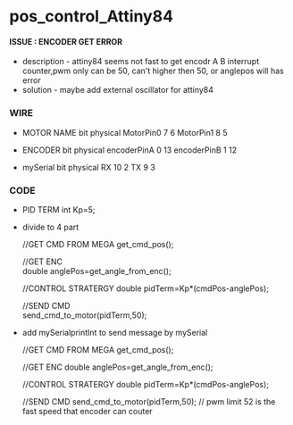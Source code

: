 # pos_control_Attiny84

#### ISSUE : ENCODER GET ERROR
* description - attiny84 seems not fast to get encodr A B interrupt counter,pwm only can be 50, can't higher then 50, or anglepos will has error
* solution - maybe add external oscillator for attiny84


### WIRE
* MOTOR
NAME             bit    physical
MotorPin0        7      6
MotorPin1        8      5

* ENCODER        bit    physical
encoderPinA      0      13
encoderPinB      1      12

* mySerial       bit    physical
RX               10     2
TX               9      3




### CODE

* PID TERM
		int Kp=5;

* divide to 4 part

	//GET CMD FROM MEGA	
		get_cmd_pos();

	//GET ENC	
		double anglePos=get_angle_from_enc();

	//CONTROL STRATERGY	
		double pidTerm=Kp*(cmdPos-anglePos);
 
	//SEND CMD		
		send_cmd_to_motor(pidTerm,50); 

* add mySerialprintInt to send message by mySerial

    //GET CMD FROM MEGA
		get_cmd_pos();

    //GET ENC
		double anglePos=get_angle_from_enc();

    //CONTROL STRATERGY
		double pidTerm=Kp*(cmdPos-anglePos);
 
    //SEND CMD
		send_cmd_to_motor(pidTerm,50); // pwm limit 52 is the fast speed that encoder can couter 
